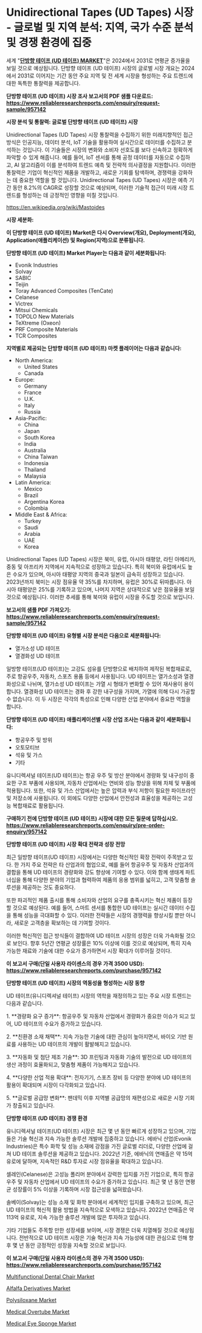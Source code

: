 <p><h1>Unidirectional Tapes (UD Tapes) 시장 - 글로벌 및 지역 분석: 지역, 국가 수준 분석 및 경쟁 환경에 집중</h1></p><p>세계 "<strong><a href="https://www.reliableresearchreports.com/unidirectional-tapes-ud-tapes--r957142?utm_campaign=106&utm_medium=8&utm_source=Github&utm_content=ia&utm_term=10112024&utm_id=unidirectional-tapes-ud-tapes">단방향 테이프 (UD 테이프) MARKET</a></strong>"은 2024에서 2031로 연평균 증가율을 보일 것으로 예상됩니다. 단방향 테이프 (UD 테이프) 시장의 글로벌 시장 개요는 2024에서 2031로 이어지는 기간 동안 주요 지역 및 전 세계 시장을 형성하는 주요 트렌드에 대한 독특한 통찰력을 제공합니다.</p>
<p><strong>단방향 테이프 (UD 테이프) 시장 조사 보고서의 PDF 샘플 다운로드: <a href="https://www.reliableresearchreports.com/enquiry/request-sample/957142?utm_campaign=106&utm_medium=8&utm_source=Github&utm_content=ia&utm_term=10112024&utm_id=unidirectional-tapes-ud-tapes">https://www.reliableresearchreports.com/enquiry/request-sample/957142</a></strong></p>
<p><strong>시장 분석 및 통찰력: 글로벌 단방향 테이프 (UD 테이프) 시장</strong></p>
<p><p>Unidirectional Tapes (UD Tapes) 시장 통찰력을 수집하기 위한 미래지향적인 접근방식은 인공지능, 데이터 분석, IoT 기술을 활용하여 실시간으로 데이터를 수집하고 분석하는 것입니다. 이 기술들은 시장의 변화와 소비자 선호도를 보다 신속하고 정확하게 파악할 수 있게 해줍니다. 예를 들어, IoT 센서를 통해 공정 데이터를 자동으로 수집하고, AI 알고리즘이 이를 분석하여 트렌드 예측 및 전략적 의사결정을 지원합니다. 이러한 통찰력은 기업이 혁신적인 제품을 개발하고, 새로운 기회를 탐색하며, 경쟁력을 강화하는 데 중요한 역할을 할 것입니다. Unidirectional Tapes (UD Tapes) 시장은 예측 기간 동안 8.2%의 CAGR로 성장할 것으로 예상되며, 이러한 기술적 접근이 미래 시장 트렌드를 형성하는 데 긍정적인 영향을 미칠 것입니다.</p></p>
<p><a href="%7CAUTHORITHY_DOMAIN_URL%7C?utm_campaign=106&utm_medium=8&utm_source=Github&utm_content=ia&utm_term=10112024&utm_id=unidirectional-tapes-ud-tapes">https://en.wikipedia.org/wiki/Mastoides</a></p>
<p><strong>시장 세분화:</strong></p>
<p><strong>이 단방향 테이프 (UD 테이프) Market은 다시 Overview(개요), Deployment(개요), Application(애플리케이션) 및 Region(지역)으로 분류됩니다.</strong></p>
<p><strong>단방향 테이프 (UD 테이프) Market Player는 다음과 같이 세분화됩니다:</strong></p>
<p><ul><li>Evonik Industries</li><li>Solvay</li><li>SABIC</li><li>Teijin</li><li>Toray Advanced Composites (TenCate)</li><li>Celanese</li><li>Victrex</li><li>Mitsui Chemicals</li><li>TOPOLO New Materials</li><li>TeXtreme (Oxeon)</li><li>PRF Composite Materials</li><li>TCR Composites</li></ul></p>
<p><strong>지역별로 제공되는 단방향 테이프 (UD 테이프) 마켓 플레이어는 다음과 같습니다:</strong></p>
<p><ul>
    <li>
        North America:
        <ul>
            <li>United States</li>
            <li>Canada</li>
        </ul>
    </li>
    <li>
        Europe:
        <ul>
            <li>Germany</li>
            <li>France</li>
            <li>U.K.</li>
            <li>Italy</li>
            <li>Russia</li>
        </ul>
    </li>
    <li>
        Asia-Pacific:
        <ul>
            <li>China</li>
            <li>Japan</li>
            <li>South Korea</li>
            <li>India</li>
            <li>Australia</li>
            <li>China Taiwan</li>
            <li>Indonesia</li>
            <li>Thailand</li>
            <li>Malaysia</li>
        </ul>
    </li>
    <li>
        Latin America:
        <ul>
            <li>Mexico</li>
            <li>Brazil</li>
            <li>Argentina Korea</li>
            <li>Colombia</li>
        </ul>
    </li>
    <li>
        Middle East & Africa:
        <ul>
            <li>Turkey</li>
            <li>Saudi</li>
            <li>Arabia</li>
            <li>UAE</li>
            <li>Korea</li>
        </ul>
    </li>
    </ul></p>
<p><p>Unidirectional Tapes (UD Tapes) 시장은 북미, 유럽, 아시아 태평양, 라틴 아메리카, 중동 및 아프리카 지역에서 지속적으로 성장하고 있습니다. 특히 북미와 유럽에서도 높은 수요가 있으며, 아시아 태평양 지역의 중국과 일본이 급속히 성장하고 있습니다. 2023년까지 북미는 시장 점유율 약 35%를 차지하며, 유럽은 30%로 뒤따릅니다. 아시아 태평양은 25%를 기록하고 있으며, 나머지 지역은 상대적으로 낮은 점유율을 보일 것으로 예상됩니다. 이러한 추세를 통해 북미와 유럽이 시장을 주도할 것으로 보입니다.</p></p>
<p><strong>보고서의 샘플 PDF 가져오기: <a href="https://www.reliableresearchreports.com/enquiry/request-sample/957142?utm_campaign=106&utm_medium=8&utm_source=Github&utm_content=ia&utm_term=10112024&utm_id=unidirectional-tapes-ud-tapes">https://www.reliableresearchreports.com/enquiry/request-sample/957142</a></strong></p>
<p><strong>단방향 테이프 (UD 테이프) 유형별 시장 분석은 다음으로 세분화됩니다:</strong></p>
<p><ul><li>열가소성 UD 테이프</li><li>열경화성 UD 테이프</li></ul></p>
<p><p>일방향 테이프(UD 테이프)는 고강도 섬유를 단방향으로 배치하여 제작된 복합재료로, 주로 항공우주, 자동차, 스포츠 용품 등에서 사용됩니다. UD 테이프는 열가소성과 열경화성으로 나뉘며, 열가소성 UD 테이프는 가열 시 형태가 변화할 수 있어 재사용이 용이합니다. 열경화성 UD 테이프는 경화 후 강한 내구성을 가지며, 가열에 의해 다시 가공할 수 없습니다. 이 두 시장은 각각의 특성으로 인해 다양한 산업 분야에서 중요한 역할을 합니다.</p></p>
<p><strong>단방향 테이프 (UD 테이프) 애플리케이션별 시장 산업 조사는 다음과 같이 세분화됩니다:</strong></p>
<p><ul><li>항공우주 및 방위</li><li>오토모티브</li><li>석유 및 가스</li><li>기타</li></ul></p>
<p><p>유니디렉셔널 테이프(UD 테이프)는 항공 우주 및 방산 분야에서 경량화 및 내구성이 중요한 구조 부품에 사용되며, 자동차 산업에서는 연비와 성능 향상을 위해 차체 및 부품에 적용됩니다. 또한, 석유 및 가스 산업에서는 높은 압력과 부식 저항이 필요한 파이프라인 및 저장소에 사용됩니다. 이 외에도 다양한 산업에서 안전성과 효율성을 제공하는 고성능 복합재료로 활용됩니다.</p></p>
<p><strong>구매하기 전에 단방향 테이프 (UD 테이프) 시장에 대한 모든 질문에 답하십시오. <a href="https://www.reliableresearchreports.com/enquiry/pre-order-enquiry/957142?utm_campaign=106&utm_medium=8&utm_source=Github&utm_content=ia&utm_term=10112024&utm_id=unidirectional-tapes-ud-tapes">https://www.reliableresearchreports.com/enquiry/pre-order-enquiry/957142</a></strong></p>
<p><strong>단방향 테이프 (UD 테이프) 시장 확대 전략과 성장 전망</strong></p>
<p><p>최근 일방향 테이프(UD 테이프) 시장에서는 다양한 혁신적인 확장 전략이 주목받고 있다. 한 가지 주요 전략은 타 산업과의 협업으로, 예를 들어 항공우주 및 자동차 산업과의 결합을 통해 UD 테이프의 경량화와 강도 향상에 기여할 수 있다. 이와 함께 생태계 파트너십을 통해 다양한 분야의 기업과 협력하여 제품의 응용 범위를 넓히고, 고객 맞춤형 솔루션을 제공하는 것도 중요하다.</p><p>또한 파괴적인 제품 출시를 통해 소비자와 산업의 요구를 충족시키는 혁신 제품이 등장할 것으로 예상된다. 예를 들어, 스마트 센서를 통합한 UD 테이프는 실시간 데이터 수집을 통해 성능을 극대화할 수 있다. 이러한 전략들은 시장의 경쟁력을 향상시킬 뿐만 아니라, 새로운 고객층을 확보하는 데 기여할 것이다.</p><p>이러한 혁신적인 접근 방식들이 결합하여 UD 테이프 시장의 성장은 더욱 가속화될 것으로 보인다. 향후 5년간 연평균 성장률은 10% 이상에 이를 것으로 예상되며, 특히 지속 가능한 재료와 기술에 대한 수요가 증가하면서 시장 확대가 이루어질 것이다.</p></p>
<p><strong>이 보고서 구매(단일 사용자 라이센스의 경우 가격 3500 USD): <a href="https://www.reliableresearchreports.com/purchase/957142?utm_campaign=106&utm_medium=8&utm_source=Github&utm_content=ia&utm_term=10112024&utm_id=unidirectional-tapes-ud-tapes">https://www.reliableresearchreports.com/purchase/957142</a></strong></p>
<p><strong>단방향 테이프 (UD 테이프) 시장의 역동성을 형성하는 시장 동향</strong></p>
<p><p>UD 테이프(유니디렉셔널 테이프) 시장의 역학을 재정의하고 있는 주요 시장 트렌드는 다음과 같습니다.</p><p>1. **경량화 요구 증가**: 항공우주 및 자동차 산업에서 경량화가 중요한 이슈가 되고 있어, UD 테이프의 수요가 증가하고 있습니다.</p><p>2. **친환경 소재 채택**: 지속 가능한 기술에 대한 관심이 높아지면서, 바이오 기반 원료를 사용하는 UD 테이프의 개발이 활발해지고 있습니다.</p><p>3. **자동화 및 첨단 제조 기술**: 3D 프린팅과 자동화 기술의 발전으로 UD 테이프의 생산 과정이 효율화되고, 맞춤형 제품이 가능해지고 있습니다.</p><p>4. **다양한 산업 적용 확대**: 전자기기, 스포츠 장비 등 다양한 분야에 UD 테이프의 활용이 확대되며 시장이 다각화되고 있습니다.</p><p>5. **글로벌 공급망 변화**: 팬데믹 이후 지역별 공급망의 재편성으로 새로운 시장 기회가 창출되고 있습니다.</p></p>
<p><strong>단방향 테이프 (UD 테이프) 경쟁 환경</strong></p>
<p><p>유니디렉셔널 테이프(UD 테이프) 시장은 최근 몇 년 동안 빠르게 성장하고 있으며, 기업들은 기술 혁신과 지속 가능한 솔루션 개발에 집중하고 있습니다. 에바닉 산업(Evonik Industries)은 특수 화학 및 성능 소재에 강점을 가진 글로벌 리더로, 다양한 산업에 걸쳐 UD 테이프 솔루션을 제공하고 있습니다. 2022년 기준, 에바닉의 연매출은 약 15억 유로에 달하며, 지속적인 R&D 투자로 시장 점유율을 확대하고 있습니다.</p><p>셀레인(Celanese)은 고성능 폴리머 분야에서 강력한 입지를 가진 기업으로, 특히 항공우주 및 자동차 산업에서 UD 테이프의 수요가 증가하고 있습니다. 최근 몇 년 동안 연평균 성장률이 5% 이상을 기록하며 시장 접근성을 넓혀왔습니다.</p><p>솔베이(Solvay)는 성능 소재 및 화학 분야에서 세계적인 입지를 구축하고 있으며, 최근 UD 테이프의 혁신적 활용 방법을 지속적으로 모색하고 있습니다. 2022년 연매출은 약 113억 유로로, 지속 가능한 솔루션 개발에 많은 투자하고 있습니다.</p><p>기타 기업들도 주목할 만한 성장세를 보이며, 시장 경쟁은 더욱 치열해질 것으로 예상됩니다. 전반적으로 UD 테이프 시장은 기술 혁신과 지속 가능성에 대한 관심으로 인해 향후 몇 년 동안 긍정적인 성장을 지속할 것으로 보입니다.</p></p>
<p><strong>이 보고서 구매(단일 사용자 라이센스의 경우 가격 3500 USD): <a href="https://www.reliableresearchreports.com/purchase/957142?utm_campaign=106&utm_medium=8&utm_source=Github&utm_content=ia&utm_term=10112024&utm_id=unidirectional-tapes-ud-tapes">https://www.reliableresearchreports.com/purchase/957142</a></strong></p>
<p><p><a href="https://www.linkedin.com/pulse/evaluating-multifunctional-dental-chair-market-trends-j2mxf?utm_campaign=106&utm_medium=8&utm_source=Github&utm_content=ia&utm_term=10112024&utm_id=unidirectional-tapes-ud-tapes">Multifunctional Dental Chair Market</a></p><p><a href="https://www.linkedin.com/pulse/alfalfa-derivatives-market-segmentation-geographical-pakpf?utm_campaign=106&utm_medium=8&utm_source=Github&utm_content=ia&utm_term=10112024&utm_id=unidirectional-tapes-ud-tapes">Alfalfa Derivatives Market</a></p><p><a href="https://github.com/aiko92han/Market-Research-Report-List-1/blob/main/polysiloxane-market.md?utm_campaign=106&utm_medium=8&utm_source=Github&utm_content=ia&utm_term=10112024&utm_id=unidirectional-tapes-ud-tapes">Polysiloxane Market</a></p><p><a href="https://issuu.com/reportprime-2/docs/medical-overtube-market-size-2030.p_b5cf778ff7e93f?utm_campaign=106&utm_medium=8&utm_source=Github&utm_content=ia&utm_term=10112024&utm_id=unidirectional-tapes-ud-tapes">Medical Overtube Market</a></p><p><a href="https://issuu.com/reportprime-2/docs/medical-eye-sponge-market-size-2030_c9990075d3dc30?utm_campaign=106&utm_medium=8&utm_source=Github&utm_content=ia&utm_term=10112024&utm_id=unidirectional-tapes-ud-tapes">Medical Eye Sponge Market</a></p></p>